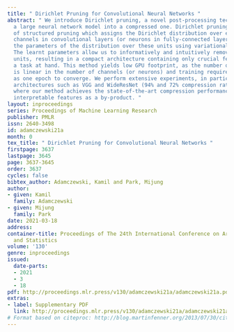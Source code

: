 ```yaml
---
title: " Dirichlet Pruning for Convolutional Neural Networks "
abstract: " We introduce Dirichlet pruning, a novel post-processing technique to transform
  a large neural network model into a compressed one. Dirichlet pruning is a form
  of structured pruning which assigns the Dirichlet distribution over each layer’s
  channels in convolutional layers (or neurons in fully-connected layers), and learns
  the parameters of the distribution over these units using variational inference.
  The learnt parameters allow us to informatively and intuitively remove unimportant
  units, resulting in a compact architecture containing only crucial features for
  a task at hand. This method yields low GPU footprint, as the number of parameters
  is linear in the number of channels (or neurons) and training requires as little
  as one epoch to converge. We perform extensive experiments, in particular on larger
  architectures such as VGG and WideResNet (94% and 72% compression rate, respectively)
  where our method achieves the state-of-the-art compression performance and provides
  interpretable features as a by-product. "
layout: inproceedings
series: Proceedings of Machine Learning Research
publisher: PMLR
issn: 2640-3498
id: adamczewski21a
month: 0
tex_title: " Dirichlet Pruning for Convolutional Neural Networks "
firstpage: 3637
lastpage: 3645
page: 3637-3645
order: 3637
cycles: false
bibtex_author: Adamczewski, Kamil and Park, Mijung
author:
- given: Kamil
  family: Adamczewski
- given: Mijung
  family: Park
date: 2021-03-18
address: 
container-title: Proceedings of The 24th International Conference on Artificial Intelligence
  and Statistics
volume: '130'
genre: inproceedings
issued:
  date-parts:
  - 2021
  - 3
  - 18
pdf: http://proceedings.mlr.press/v130/adamczewski21a/adamczewski21a.pdf
extras:
- label: Supplementary PDF
  link: http://proceedings.mlr.press/v130/adamczewski21a/adamczewski21a-supp.pdf
# Format based on citeproc: http://blog.martinfenner.org/2013/07/30/citeproc-yaml-for-bibliographies/
---
```


